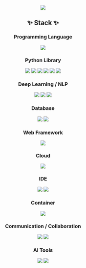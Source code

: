 <div align="center">

<img src="https://capsule-render.vercel.app/api?type=cylinder&color=87CEFA&text=WALK EVERYDAY"/>

</div>

<div align="center">





<div align="center">

## ✨ Stack ✨

<div align="center">

  <h3>Programming Language</h3>
  <img src="https://img.shields.io/badge/Python-3776AB?style=for-the-badge&logo=python&logoColor=white"/>

  <h3>Python Library</h3>
  <img src="https://img.shields.io/badge/Pandas-150458?style=for-the-badge&logo=pandas&logoColor=white"/>
  <img src="https://img.shields.io/badge/Numpy-013243?style=for-the-badge&logo=numpy&logoColor=white"/>
  <img src="https://img.shields.io/badge/OpenCV-5C3EE8?style=for-the-badge&logo=opencv&logoColor=white"/>
  <img src="https://img.shields.io/badge/Selenium-43B02A?style=for-the-badge&logo=selenium&logoColor=white"/>
  <img src="https://img.shields.io/badge/scikit--learn-F7931E?style=for-the-badge&logo=scikit-learn&logoColor=white"/>
  <img src="https://img.shields.io/badge/Matplotlib-FFFFFF?style=for-the-badge&logo=matplotlib&logoColor=black"/>

  <h3>Deep Learning / NLP</h3>
  <img src="https://img.shields.io/badge/PyTorch-EE4C2C?style=for-the-badge&logo=pytorch&logoColor=white"/>
  <img src="https://img.shields.io/badge/TensorFlow-FF6F00?style=for-the-badge&logo=tensorflow&logoColor=white"/>
  <img src="https://img.shields.io/badge/KoNLPy-FF9800?style=for-the-badge"/>

  <h3>Database</h3>
  <img src="https://img.shields.io/badge/MySQL-4479A1?style=for-the-badge&logo=mysql&logoColor=white"/>
  <img src="https://img.shields.io/badge/Oracle-F80000?style=for-the-badge&logo=oracle&logoColor=white"/>

  <h3>Web Framework</h3>
  <img src="https://img.shields.io/badge/FastAPI-009688?style=for-the-badge&logo=fastapi&logoColor=white"/>

  <h3>Cloud</h3>
  <img src="https://img.shields.io/badge/Amazon EC2-FF9900?style=for-the-badge&logo=amazon-aws&logoColor=white"/>

  <h3>IDE</h3>
  <img src="https://img.shields.io/badge/VSCode-007ACC?style=for-the-badge&logo=visual-studio-code&logoColor=white"/>
  <img src="https://img.shields.io/badge/Jupyter-FA0F00?style=for-the-badge&logo=jupyter&logoColor=white"/>

  <h3>Container</h3>
  <img src="https://img.shields.io/badge/Docker-2496ED?style=for-the-badge&logo=docker&logoColor=white"/>

  <h3>Communication / Collaboration</h3>
  <img src="https://img.shields.io/badge/GitHub-181717?style=for-the-badge&logo=github&logoColor=white"/>
  <img src="https://img.shields.io/badge/Git-F05033?style=for-the-badge&logo=git&logoColor=white"/>

  <h3>AI Tools</h3>
  <img src="https://img.shields.io/badge/ChatGPT-10A37F?style=for-the-badge&logo=openai&logoColor=white"/>
  <img src="https://img.shields.io/badge/Bard-000000?style=for-the-badge"/>

</div>

